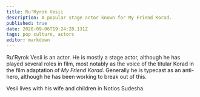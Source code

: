 ```yaml
---
title: Ru'Ryrok Vesii
description: A popular stage actor known for My Friend Korad.
published: true
date: 2020-09-06T19:24:28.131Z
tags: pop culture, actors
editor: markdown
---
```


Ru'Ryrok Vesii is an actor. He is mostly a stage actor, although he has played several roles in film, most notably as the voice of the titular Korad in the film adaptation of *My Friend Korad*. Generally he is typecast as an anti-hero, although he has been working to break out of this.

Vesii lives with his wife and children in Notios Sudesha.